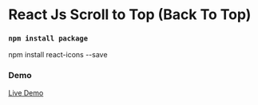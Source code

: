 # React Js Scroll to Top (Back To Top)


### `npm install package`

npm install react-icons --save


### Demo

<a href="https://youtu.be/FORashIAT_s" rel="nofollow"> Live Demo </a>

